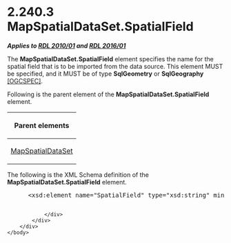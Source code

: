<html dir="LTR" xmlns:mshelp="http://msdn.microsoft.com/mshelp" xmlns:ddue="http://ddue.schemas.microsoft.com/authoring/2003/5" xmlns:xlink="http://www.w3.org/1999/xlink" xmlns:tool="http://www.microsoft.com/tooltip">
    <head>
        <meta http-equiv="Content-Type" content="text/html; CHARSET=utf-8"></meta>
        <meta name="save" content="history"></meta>
        <title>2.240.3 MapSpatialDataSet.SpatialField</title>
        <xml>
            <mshelp:toctitle title="2.240.3 MapSpatialDataSet.SpatialField"></mshelp:toctitle>
            <mshelp:rltitle title="[MS-RDL]: MapSpatialDataSet.SpatialField"></mshelp:rltitle>
            <mshelp:keyword index="A" term="7bc48694-b798-4db1-97d3-ee1cd3a2710b"></mshelp:keyword>
            <mshelp:attr name="DCSext.ContentType" value="open specification"></mshelp:attr>
            <mshelp:attr name="AssetID" value="7bc48694-b798-4db1-97d3-ee1cd3a2710b"></mshelp:attr>
            <mshelp:attr name="TopicType" value="kbRef"></mshelp:attr>
            <mshelp:attr name="DCSext.Title" value="[MS-RDL]: MapSpatialDataSet.SpatialField" />
        </xml>
    </head>
    <body>
        <div id="header">
            <h1 class="heading">2.240.3 MapSpatialDataSet.SpatialField</h1>
        </div>
        <div id="mainSection">
            <div id="mainBody">
                <div id="allHistory" class="saveHistory"></div>
                <div id="sectionSection0" class="section" name="collapseableSection">
                    

<p><b><i>Applies to </i></b><a href="3428e690-a348-4ec7-8a6a-8efb42d2cdee.html"><b><i>RDL 2010/01</i></b></a><b><i>
and </i></b><a href="52ce3983-2bfc-4e72-9359-42aaf5fe4509.html"><b><i>RDL 2016/01</i></b></a></p>

<p>The <b>MapSpatialDataSet.SpatialField</b> element specifies
the name for the spatial field that is to be imported from the data source.
This element MUST be specified, and it MUST be of type <b>SqlGeometry</b> or <b>SqlGeography</b>
<a href="https://go.microsoft.com/fwlink/?LinkId=158700">[OGCSPEC]</a>.</p>

<p>Following is the parent element of the <b>MapSpatialDataSet.SpatialField</b>
element.</p>

<table>
 <thead>
  <tr>
   <th>
   <p>Parent elements</p>
   </th>
  </tr>
 </thead>
 <tr>
  <td>
  <p><a href="93e9fe27-62df-49a6-922e-37d605819dcf.html">MapSpatialDataSet</a></p>
  </td>
 </tr>
</table>

<p>The following is the XML Schema definition of the <b>MapSpatialDataSet.SpatialField</b>
element.           </p>

<dl>
<dd>
<div><pre> &lt;xsd:element name=&quot;SpatialField&quot; type=&quot;xsd:string&quot; minOccurs=&quot;1&quot; /&gt;
  
</pre></div>
</dd></dl>


                </div>
            </div>
        </div>
    </body>
</html>